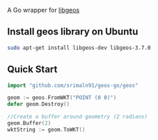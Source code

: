 A Go wrapper for [libgeos](https://geos.osgeo.org/)

## Install geos library on Ubuntu

```bash
sudo apt-get install libgeos-dev libgeos-3.7.0
```

## Quick Start

```go
import "github.com/srimaln91/geos-go/geos"

geom := geos.FromWKT("POINT (0 0)")
defer geom.Destroy()

//Create a buffer around geometry (2 radians)
geom.Buffer(2)
wktString := geom.ToWKT()

```
